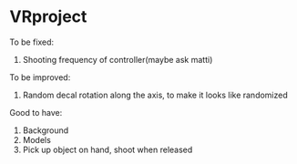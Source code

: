 # VRproject

To be fixed:
1. Shooting frequency of controller(maybe ask matti)

To be improved:
1. Random decal rotation along the axis, to make it looks like randomized

Good to have:
1. Background
2. Models
3. Pick up object on hand, shoot when released